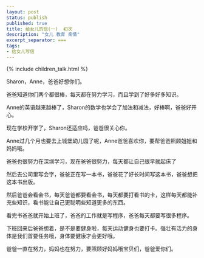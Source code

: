```yaml
---
layout: post
status: publish
published: true
title: 给女儿的信(一)  初次
description: "女儿 教育 亲情"
excerpt_separator: ===
tags:
- 给女儿写信
---
```


{% include children_talk.html %}

Sharon，Anne，爸爸好想你们。

爸爸知道你们两个都很棒，每天都在努力学习，而且学到了好多好多知识。

Anne的英语越来越棒了，Sharon的数学也学会了加法和减法，好棒啊，爸爸好开心。

现在学校开学了，Sharon还适应吗，爸爸很关心你。

Anne过几个月也要去上城堡幼儿园了呢，Anne爸爸喜欢你，要帮爸爸照顾姐姐和妈妈哦。

爸爸也很努力在深圳学习，现在爸爸很努力，每天都让自己很早就起床了

然后去公司里写会字，爸爸正在写一本书，爸爸花了好长时间写这本书，爸爸想把这本书出版。

然后爸爸会看会书，每天爸爸都要看会书，每天都要打看书的卡，这样每天都能补充些知识，看书能让自己更聪明些知道更多的东西。

看完书爸爸就开始上班了，爸爸的工作就是写程序，爸爸每天都要写很多程序。

下班回来后爸爸想着，是不是要健身啦，每天运动健身也要打卡。强壮有活力的身体是我们首要任务哦，身体要健康才会更好哦。

爸爸一直在努力，妈妈也在努力，要照顾好妈妈哦宝贝们，爸爸爱你们。



